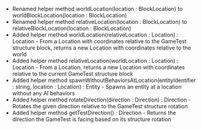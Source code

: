 - Renamed helper method worldLocation(location : BlockLocation) to worldBlockLocation(location : BlockLocation) 
- Renamed helper method relativeLocation(location : BlockLocation) to relativeBlockLocation(location : BlockLocation) 
- Added helper method worldLocation(relativeLocation : Location) : Location - From a Location with coordinates relative to the GameTest structure block, returns a new Location with coordinates relative to the world 
- Added helper method relativeLocation(worldLocation : Location) : Location - From a Location, returns a new Location with coordinates relative to the current GameTest structure block 
- Added helper method spawnWithoutBehaviorsAtLocation(entityIdentifier : string, location : Location) : Entity - Spawns an entity at a location without any AI behaviors 
- Added helper method rotateDirection(direction : Direction) : Direction - Rotates the given direction relative to the GameTest structure rotation 
- Added helper method getTestDirection() : Direction - Returns the direction the GameTest is facing based on its structure rotation 
